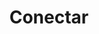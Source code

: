 ---
title: "Conectar"
order: 4
type: "links"
description: ""
links:
  - title: "Contacto"
    url: "/contact"
  - title: "Carreras"
    url: "/careers"
---